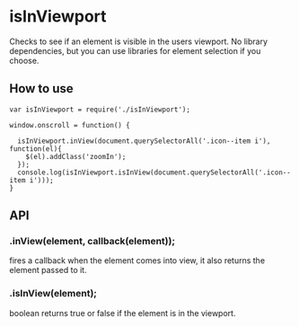 # isInViewport
Checks to see if an element is visible in the users viewport.
No library dependencies, but you can use libraries for element selection if you choose.


## How to use
```
var isInViewport = require('./isInViewport');

window.onscroll = function() {

  isInViewport.inView(document.querySelectorAll('.icon--item i'), function(el){
    $(el).addClass('zoomIn');
  });
  console.log(isInViewport.isInView(document.querySelectorAll('.icon--item i')));
}
```

## API

### .inView(element, callback(element));
fires a callback when the element comes into view, it also returns the element passed to it.

### .isInView(element);
boolean returns true or false if the element is in the viewport.
